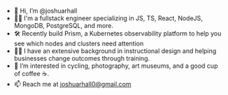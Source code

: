 - 👋 Hi, I’m @joshuarhall
- 👨‍💻 I'm a fullstack engineer specializing in JS, TS, React, NodeJS, MongoDB, PostgreSQL, and more.
- 🛠️ Recently build Prism, a Kubernetes observability platform to help you see which nodes and clusters need attention
- 🧑‍🎓 I have an extensive background in instructional design and helping businesses change outcomes through training.
- 👀 I’m interested in cycling, photography, art museums, and a good cup of coffee ☕.
- 📫 Reach me at joshuarhall0@gmail.com 

